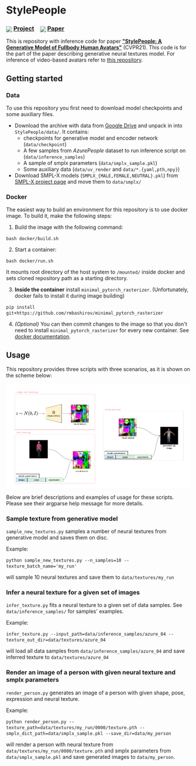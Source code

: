 
# StylePeople

### <img align=center src=./data/icons/project.png width='32'/> [Project](https://saic-violet.github.io/style-people/) &ensp; <img align=center src=./data/icons/paper.png width='24'/> [Paper](https://arxiv.org/pdf/2104.08363.pdf) &ensp;  

This is repository with inference code for paper [**"StylePeople: A Generative Model of Fullbody Human Avatars"**](https://arxiv.org/pdf/2104.08363.pdf) (CVPR21).
This code is for the part of the paper describing generative neural textures model. For inference of video-based avatars refer to [this repository](https://github.com/dolorousrtur/neural-textures).

## Getting started
### Data
To use this repository you first need to download model checkpoints and some auxiliary files.

* Download the archive with data from [Google Drive](https://drive.google.com/file/d/1xfsCIy5Xn_fS9uqC23svB_tjiJw543ZF/view?usp=sharing) and unpack in into `StylePeople/data/`. It contains:
	* checkpoints for generative model and encoder network (`data/checkpoint`)
	* A few samples from *AzurePeople* dataset to run inference script on (`data/inference_samples`)
	* A sample of smplx parameters (`data/smplx_sample.pkl`)
	* Some auxiliary data (`data/uv_render` and `data/*.{yaml,pth,npy}`)
* Download SMPL-X models (`SMPLX_{MALE,FEMALE,NEUTRAL}.pkl`) from [SMPL-X project page](https://smpl-x.is.tue.mpg.de/) and move them to `data/smplx/`

### Docker
The easiest way to build an environment for this repository is to use docker image. To build it, make the following steps:
1. Build the image with the following command:
```
bash docker/build.sh
```
2. Start a container:
```
bash docker/run.sh
```
It mounts root directory of the host system to `/mounted/` inside docker and sets cloned repository path as a starting directory.

3. **Inside the container** install `minimal_pytorch_rasterizer`. (Unfortunately, docker fails to install it during image building)
```
pip install git+https://github.com/rmbashirov/minimal_pytorch_rasterizer
```
4. *(Optional)* You can then commit changes to the image so that you don't need to install  `minimal_pytorch_rasterizer` for every new container. See [docker documentation](https://docs.docker.com/engine/reference/commandline/commit/).

## Usage   
This repository provides three scripts with three scenarios, as it is shown on the scheme below:

<p align="center">
  <img src="./assets/scripts_scheme.png" alt="drawing", width="1280"/>
</p>

Below are brief descriptions and examples of usage for these scripts. Please see their argparse help message for more details.

### Sample texture from generative model
`sample_new_textures.py` samples a number of neural textures from generative model and saves them on disc.

Example:
```
python sample_new_textures.py --n_samples=10 --texture_batch_name='my_run'
```
will sample 10 neural textures and save them to `data/textures/my_run`

### Infer a neural texture for a given set of images
`infer_texture.py` fits a neural texture to a given set of data samples. See `data/inference_samples/` for samples' examples.

Example:
```
infer_texture.py --input_path=data/inference_samples/azure_04 --texture_out_dir=data/textures/azure_04
```
will load all data samples from `data/inference_samples/azure_04` and save inferred texture to `data/textures/azure_04`


### Render an image of a person with given neural texture and smplx parameters
`render_person.py` generates an image of a person with given shape, pose, expression and neural texture.

Example:
```
python render_person.py --texture_path=data/textures/my_run/0000/texture.pth --smplx_dict_path=data/smplx_sample.pkl --save_dir=data/my_person
```
will render a person with neural texture from `data/textures/my_run/0000/texture.pth` and smplx parameters from `data/smplx_sample.pkl` and save generated images to `data/my_person`.